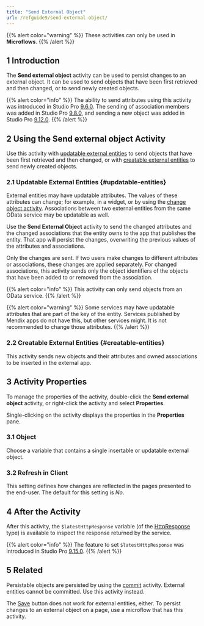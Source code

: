 ```yaml
---
title: "Send External Object"
url: /refguide9/send-external-object/
---
```

{{% alert color="warning" %}}
These activities can only be used in **Microflows**.
{{% /alert %}}

## 1 Introduction

The **Send external object** activity can be used to persist changes to an external object. It can be used to send objects that have been first retrieved and then changed, or to send newly created objects.

{{% alert color="info" %}}
The ability to send attributes using this activity was introduced in Studio Pro [9.6.0](/releasenotes/studio-pro/9.6/). The sending of association members was added in Studio Pro [9.8.0](/releasenotes/studio-pro/9.8/), and sending a new object was added in Studio Pro [9.12.0](/releasenotes/studio-pro/9.12/).
{{% /alert %}}

## 2 Using the **Send external object** Activity

Use this activity with [updatable external entities](#updatable-entities) to send objects that have been first retrieved and then changed, or with [creatable external entities](#creatable-entities) to send newly created objects.

### 2.1 Updatable External Entities {#updatable-entities}

External entities may have updatable attributes. The values of these attributes can change; for example, in a widget, or by using the [change object activity](/refguide9/change-object/). Associations between two external entities from the same OData service may be updatable as well.

Use the **Send External Object** activity to send the changed attributes and the changed associations that the entity owns to the app that publishes the entity. That app will persist the changes, overwriting the previous values of the attributes and associations.

Only the changes are sent. If two users make changes to different attributes or associations, these changes are applied separately. For changed associations, this activity sends only the object identifiers of the objects that have been added to or removed from the association.

{{% alert color="info" %}}
This activity can only send objects from an OData service.
{{% /alert %}}

{{% alert color="warning" %}}
Some services may have updatable attributes that are part of the key of the entity. Services published by Mendix apps do not have this, but other services might. It is not recommended to change those attributes.
{{% /alert %}}

### 2.2 Creatable External Entities {#creatable-entities}

This activity sends new objects and their attributes and owned associations to be inserted in the external app.

## 3 Activity Properties

To manage the properties of the activity, double-click the **Send external object** activity, or right-click the activity and select **Properties**. 

Single-clicking on the activity displays the properties in the **Properties** pane.

### 3.1 Object

Choose a variable that contains a single insertable or updatable external object.

### 3.2 Refresh in Client

This setting defines how changes are reflected in the pages presented to the end-user. The default for this setting is *No*.

## 4 After the Activity

After this activity, the `$latestHttpResponse` variable (of the [HttpResponse](/refguide9/http-request-and-response-entities/#http-response) type) is available to inspect the response returned by the service.

{{% alert color="info" %}}
The feature to set `$latestHttpResponse` was introduced in Studio Pro [9.15.0](/releasenotes/studio-pro/9.15/).
{{% /alert %}}

## 5 Related

Persistable objects are persisted by using the [commit](/refguide9/committing-objects/) activity. External entities cannot be committed. Use this activity instead.

The [Save](/refguide9/button-widgets/) button does not work for external entities, either. To persist changes to an external object on a page, use a microflow that has this activity.
